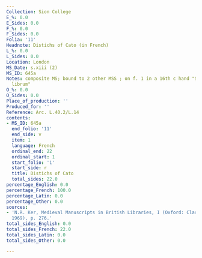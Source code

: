 ```yaml
---
Collection: Sion College
E_%: 0.0
E_Sides: 0.0
F_%: 0.0
F_Sides: 0.0
Folia: '11'
Headnote: Distichs of Cato (in French)
L_%: 0.0
L_Sides: 0.0
Location: London
MS_Date: s.xiii (2)
MS_ID: 645a
Notes: composite MS; bound to 2 other MSS ; on f. 1 in a 16th c hand "Skelton debet
  librum"
O_%: 0.0
O_Sides: 0.0
Place_of_production: ''
Produced_for: ''
Reference: Arc. L.40.2/L.14
contents:
- MS_ID: 645a
  end_folio: '11'
  end_side: v
  item: 1
  language: French
  ordinal_end: 22
  ordinal_start: 1
  start_folio: '1'
  start_side: r
  title: Distichs of Cato
  total_sides: 22.0
percentage_English: 0.0
percentage_French: 100.0
percentage_Latin: 0.0
percentage_Other: 0.0
sources:
- 'N.R. Ker, Medieval Manuscripts in British Libraries, I (Oxford: Clarendon Press,
  1969), p. 276.'
total_sides_English: 0.0
total_sides_French: 22.0
total_sides_Latin: 0.0
total_sides_Other: 0.0

---
```

